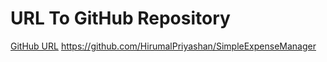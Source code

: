 # URL To GitHub Repository

[GitHub URL](https://github.com/HirumalPriyashan/SimpleExpenseManager)
<https://github.com/HirumalPriyashan/SimpleExpenseManager>
